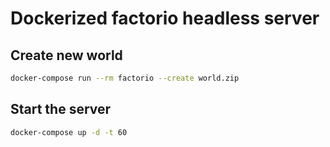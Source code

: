 # Dockerized factorio headless server

## Create new world

```sh
docker-compose run --rm factorio --create world.zip
```

## Start the server

```sh
docker-compose up -d -t 60
```

